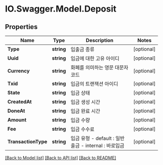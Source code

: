 # IO.Swagger.Model.Deposit
## Properties

Name | Type | Description | Notes
------------ | ------------- | ------------- | -------------
**Type** | **string** | 입출금 종류 | [optional] 
**Uuid** | **string** | 입금에 대한 고유 아이디 | [optional] 
**Currency** | **string** | 화폐를 의미하는 영문 대문자 코드 | [optional] 
**Txid** | **string** | 입금의 트랜잭션 아이디 | [optional] 
**State** | **string** | 입금 상태 | [optional] 
**CreatedAt** | **string** | 입금 생성 시간 | [optional] 
**DoneAt** | **string** | 입금 완료 시간 | [optional] 
**Amount** | **string** | 입금 수량 | [optional] 
**Fee** | **string** | 입금 수수료 | [optional] 
**TransactionType** | **string** | 입금 유형 - default : 일반출금 - internal : 바로입금  | [optional] 

[[Back to Model list]](../README.md#documentation-for-models) [[Back to API list]](../README.md#documentation-for-api-endpoints) [[Back to README]](../README.md)

